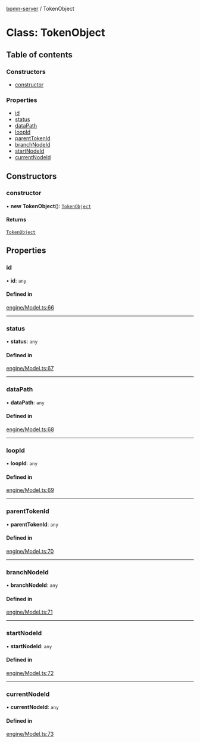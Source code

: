 [bpmn-server](../API.md) / TokenObject

# Class: TokenObject

## Table of contents

### Constructors

- [constructor](TokenObject.md#constructor)

### Properties

- [id](TokenObject.md#id)
- [status](TokenObject.md#status)
- [dataPath](TokenObject.md#datapath)
- [loopId](TokenObject.md#loopid)
- [parentTokenId](TokenObject.md#parenttokenid)
- [branchNodeId](TokenObject.md#branchnodeid)
- [startNodeId](TokenObject.md#startnodeid)
- [currentNodeId](TokenObject.md#currentnodeid)

## Constructors

### constructor

• **new TokenObject**(): [`TokenObject`](TokenObject.md)

#### Returns

[`TokenObject`](TokenObject.md)

## Properties

### id

• **id**: `any`

#### Defined in

[engine/Model.ts:66](https://github.com/bpmnServer/bpmn-server/blob/637b6d1/src/engine/Model.ts#L66)

___

### status

• **status**: `any`

#### Defined in

[engine/Model.ts:67](https://github.com/bpmnServer/bpmn-server/blob/637b6d1/src/engine/Model.ts#L67)

___

### dataPath

• **dataPath**: `any`

#### Defined in

[engine/Model.ts:68](https://github.com/bpmnServer/bpmn-server/blob/637b6d1/src/engine/Model.ts#L68)

___

### loopId

• **loopId**: `any`

#### Defined in

[engine/Model.ts:69](https://github.com/bpmnServer/bpmn-server/blob/637b6d1/src/engine/Model.ts#L69)

___

### parentTokenId

• **parentTokenId**: `any`

#### Defined in

[engine/Model.ts:70](https://github.com/bpmnServer/bpmn-server/blob/637b6d1/src/engine/Model.ts#L70)

___

### branchNodeId

• **branchNodeId**: `any`

#### Defined in

[engine/Model.ts:71](https://github.com/bpmnServer/bpmn-server/blob/637b6d1/src/engine/Model.ts#L71)

___

### startNodeId

• **startNodeId**: `any`

#### Defined in

[engine/Model.ts:72](https://github.com/bpmnServer/bpmn-server/blob/637b6d1/src/engine/Model.ts#L72)

___

### currentNodeId

• **currentNodeId**: `any`

#### Defined in

[engine/Model.ts:73](https://github.com/bpmnServer/bpmn-server/blob/637b6d1/src/engine/Model.ts#L73)
